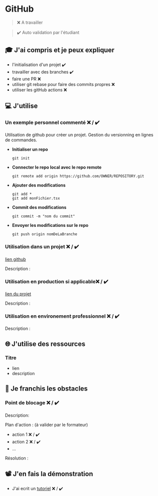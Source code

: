 # GitHub

> ❌ A travailler

> ✔️ Auto validation par l'étudiant

## 🎓 J'ai compris et je peux expliquer

- l'initialisation d'un projet ✔️
- travailler avec des branches ✔️
- faire une PR ❌ 
- utiliser git rebase pour faire des commits propres ❌
- utiliser les gitHub actions ❌

## 💻 J'utilise

### Un exemple personnel commenté ❌ / ✔️

Utilisation de github pour créer un projet.
Gestion du versionning en lignes de commandes.

- **Initialiser un repo**
    ```
    git init
    ```

- **Connecter le repo local avec le repo remote**
    ```
    git remote add origin https://github.com/OWNER/REPOSITORY.git
    ```

- **Ajouter des modifications**
    ```
    git add *
    git add monFichier.tsx
    ```

- **Commit des modifications**
    ```
    git commit -m "nom du commit"
    ```

- **Envoyer les modifications sur le repo**
    ```
    git push origin nomDeLaBranche
    ```


### Utilisation dans un projet ❌ / ✔️

[lien github](https://github.com/xakaz/workAndStudy)

Description :

### Utilisation en production si applicable❌ / ✔️

[lien du projet](...)

Description :

### Utilisation en environement professionnel ❌ / ✔️

Description :

## 🌐 J'utilise des ressources

### Titre

- lien
- description

## 🚧 Je franchis les obstacles

### Point de blocage ❌ / ✔️

Description:

Plan d'action : (à valider par le formateur)

- action 1 ❌ / ✔️
- action 2 ❌ / ✔️
- ...

Résolution :

## 📽️ J'en fais la démonstration

- J'ai ecrit un [tutoriel](...) ❌ / ✔️
